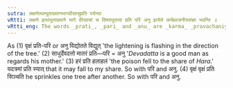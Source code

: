 ```yaml
---
sutra: लक्षणेत्थम्भूताख्यानभागवीसासुप्रति पर्यनवः
vRtti: लक्षणे इत्थंभूताख्याने भागे वीप्सायां च विषयभूतायां प्रति परि अनु इत्येते कर्मप्रवचनीयसंज्ञा भवन्ति ॥
vRtti_eng: The words _prati_, _pari_ and _anu_ are _karma_ _pravachaniya_ when used in the sense of \"sign\" (in the direction of) \"mere statement of circumstance\" (\"as regards\") \"division\" \"share of\" and \"pervasion\" severally.
---
```

As (1) वृक्षं प्रति-परि or अनु विद्योतते विद्युत् 'the lightening is flashing in the direction of the tree.' (2) साधुर्देवदत्तो मातरं प्रति—परि = अनु '_Devadatta_ is a good man as regards his mother.' (3) हरं प्रति हलाहलं 'the poison fell to the share of _Hara_.' यदत्रमां प्रति स्यात् that it may fall to my share. So with परि and अनु. (4) वृक्षं वृक्षं प्रति सिञ्चति he sprinkles one tree after another. So with परि and अनु.
